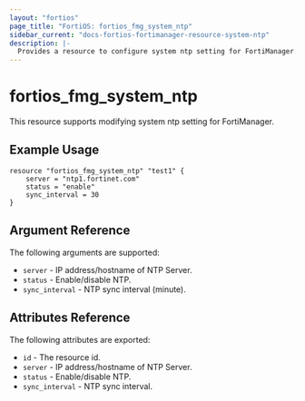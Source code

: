 ```yaml
---
layout: "fortios"
page_title: "FortiOS: fortios_fmg_system_ntp"
sidebar_current: "docs-fortios-fortimanager-resource-system-ntp"
description: |-
  Provides a resource to configure system ntp setting for FortiManager.
---
```


# fortios_fmg_system_ntp
This resource supports modifying system ntp setting for FortiManager.

## Example Usage
```hcl
resource "fortios_fmg_system_ntp" "test1" {
	server = "ntp1.fortinet.com"
	status = "enable"
	sync_interval = 30
}
```

## Argument Reference
The following arguments are supported:

* `server` - IP address/hostname of NTP Server.
* `status` - Enable/disable NTP.
* `sync_interval` - NTP sync interval (minute).

## Attributes Reference
The following attributes are exported:

* `id` - The resource id.
* `server` - IP address/hostname of NTP Server.
* `status` - Enable/disable NTP.
* `sync_interval` - NTP sync interval.
